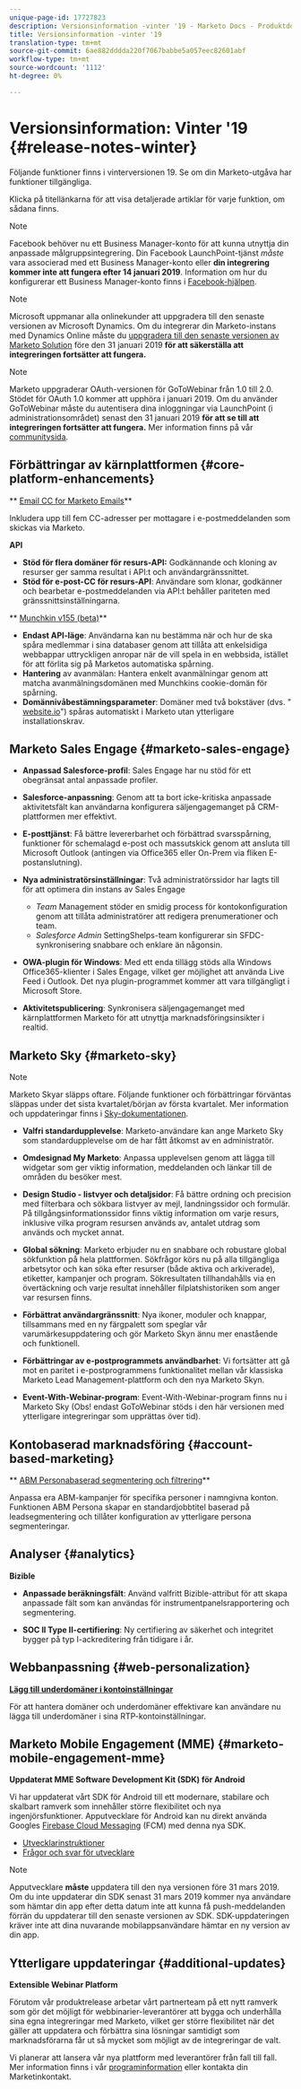 ```yaml
---
unique-page-id: 17727823
description: Versionsinformation -vinter '19 - Marketo Docs - Produktdokumentation
title: Versionsinformation -vinter '19
translation-type: tm+mt
source-git-commit: 6ae882dddda220f7067babbe5a057eec82601abf
workflow-type: tm+mt
source-wordcount: '1112'
ht-degree: 0%

---
```



# Versionsinformation: Vinter &#39;19 {#release-notes-winter}

Följande funktioner finns i vinterversionen 19. Se om din Marketo-utgåva har funktioner tillgängliga.

Klicka på titellänkarna för att visa detaljerade artiklar för varje funktion, om sådana finns.

>[!NOTE]
>
>Facebook behöver nu ett Business Manager-konto för att kunna utnyttja din anpassade målgruppsintegrering. Din Facebook LaunchPoint-tjänst *måste* vara associerad med ett Business Manager-konto eller **din integrering kommer inte att fungera efter 14 januari 2019**. Information om hur du konfigurerar ett Business Manager-konto finns i [Facebook-hjälpen](https://www.facebook.com/business/help/1710077379203657).

>[!NOTE]
>
>Microsoft uppmanar alla onlinekunder att uppgradera till den senaste versionen av Microsoft Dynamics. Om du integrerar din Marketo-instans med Dynamics Online måste du [uppgradera till den senaste versionen av Marketo Solution](../../product-docs/crm-sync/microsoft-dynamics-sync/sync-setup/upgrade-the-marketo-solution-for-microsoft-dynamics.md) före den 31 januari 2019 **för att säkerställa att integreringen fortsätter att fungera.**

>[!NOTE]
>
>Marketo uppgraderar OAuth-versionen för GoToWebinar från 1.0 till 2.0. Stödet för OAuth 1.0 kommer att upphöra i januari 2019. Om du använder GoToWebinar måste du autentisera dina inloggningar via LaunchPoint (i administrationsområdet) senast den 31 januari 2019 **för att se till att integreringen fortsätter att fungera.** Mer information finns på vår [communitysida](https://nation.marketo.com/docs/DOC-6739-gotowebinar-authentication-change-take-action-before-1312019).

## Förbättringar av kärnplattformen {#core-platform-enhancements}

** [Email CC for Marketo Emails](../../product-docs/email-marketing/general/email-cc.md)**

Inkludera upp till fem CC-adresser per mottagare i e-postmeddelanden som skickas via Marketo.

**API**

* **Stöd för flera domäner för resurs-API:** Godkännande och kloning av resurser ger samma resultat i API:t och användargränssnittet.
* **Stöd för e-post-CC för resurs-API**: Användare som klonar, godkänner och bearbetar e-postmeddelanden via API:t behåller pariteten med gränssnittsinställningarna.

** [Munchkin v155 (beta)](https://developers.marketo.com/javascript-api/lead-tracking/configuration/)**

* **Endast API-läge**: Användarna kan nu bestämma när och hur de ska spåra medlemmar i sina databaser genom att tillåta att enkelsidiga webbappar uttryckligen anropar när de vill spela in en webbsida, istället för att förlita sig på Marketos automatiska spårning.
* **Hantering** av avanmälan: Hantera enkelt avanmälningar genom att matcha avanmälningsdomänen med Munchkins cookie-domän för spårning.
* **Domännivåbestämningsparameter**: Domäner med två bokstäver (dvs. &quot;  [website.io](https://website.io)&quot;) spåras automatiskt i Marketo utan ytterligare installationskrav.

## Marketo Sales Engage {#marketo-sales-engage}

* **Anpassad Salesforce-profil**: Sales Engage har nu stöd för ett obegränsat antal anpassade profiler.

* **Salesforce-anpassning**: Genom att ta bort icke-kritiska anpassade aktivitetsfält kan användarna konfigurera säljengagemanget på CRM-plattformen mer effektivt.
* **E-posttjänst**: Få bättre levererbarhet och förbättrad svarsspårning, funktioner för schemalagd e-post och massutskick genom att ansluta till Microsoft Outlook (antingen via Office365 eller On-Prem via fliken E-postanslutning).
* **Nya administratörsinställningar**: Två administratörssidor har lagts till för att optimera din instans av Sales Engage

   * *Team* Management stöder en smidig process för kontokonfiguration genom att tillåta administratörer att redigera prenumerationer och team.
   * *Salesforce Admin* SettingShelps-team konfigurerar sin SFDC-synkronisering snabbare och enklare än någonsin.

* **OWA-plugin för Windows**: Med ett enda tillägg stöds alla Windows Office365-klienter i Sales Engage, vilket ger möjlighet att använda Live Feed i Outlook. Det nya plugin-programmet kommer att vara tillgängligt i Microsoft Store.
* **Aktivitetspublicering**: Synkronisera säljengagemanget med kärnplattformen Marketo för att utnyttja marknadsföringsinsikter i realtid.

## Marketo Sky {#marketo-sky}

>[!NOTE]
>
>Marketo Skyar släpps oftare. Följande funktioner och förbättringar förväntas släppas under det sista kvartalet/början av första kvartalet. Mer information och uppdateringar finns i [Sky-dokumentationen](https://help.marketo.com/hc/en-us/articles/360012858573).

* **Valfri standardupplevelse**: Marketo-användare kan ange Marketo Sky som standardupplevelse om de har fått åtkomst av en administratör.

* **Omdesignad My Marketo**: Anpassa upplevelsen genom att lägga till widgetar som ger viktig information, meddelanden och länkar till de områden du besöker mest.

* **Design Studio - listvyer och detaljsidor**: Få bättre ordning och precision med filterbara och sökbara listvyer av mejl, landningssidor och formulär. På tillgångsinformationssidor finns viktig information om varje resurs, inklusive vilka program resursen används av, antalet utdrag som används och mycket annat.

* **Global sökning**: Marketo erbjuder nu en snabbare och robustare global sökfunktion på hela plattformen. Sökfrågor körs nu på alla tillgängliga arbetsytor och kan söka efter resurser (både aktiva och arkiverade), etiketter, kampanjer och program. Sökresultaten tillhandahålls via en övertäckning och varje resultat innehåller filplatshistoriken som anger var resursen finns.

* **Förbättrat användargränssnitt**: Nya ikoner, moduler och knappar, tillsammans med en ny färgpalett som speglar vår varumärkesuppdatering och gör Marketo Skyn ännu mer enastående och funktionell.

* **Förbättringar av e-postprogrammets användbarhet**: Vi fortsätter att gå mot en paritet i e-postprogrammens funktionalitet mellan vår klassiska Marketo Lead Management-plattform och den nya Marketo Skyn.
* **Event-With-Webinar-program**: Event-With-Webinar-program finns nu i Marketo Sky (Obs! endast GoToWebinar stöds i den här versionen med ytterligare integreringar som upprättas över tid).

## Kontobaserad marknadsföring {#account-based-marketing}

** [ABM Personabaserad segmentering och filtrering](../../product-docs/account-based-marketing/using-personas.md)**

Anpassa era ABM-kampanjer för specifika personer i namngivna konton. Funktionen ABM Persona skapar en standardjobbtitel baserad på leadsegmentering och tillåter konfiguration av ytterligare persona segmenteringar.

## Analyser {#analytics}

**Bizible**

* **Anpassade beräkningsfält**: Använd valfritt Bizible-attribut för att skapa anpassade fält som kan användas för instrumentpanelsrapportering och segmentering.

* **SOC II Type II-certifiering**: Ny certifiering av säkerhet och integritet bygger på typ I-ackreditering från tidigare i år.

## Webbanpassning {#web-personalization}

**[Lägg till underdomäner i kontoinställningar](/help/marketo/product-docs/web-personalization/getting-started/workspaces-in-web-personalization.md)**

För att hantera domäner och underdomäner effektivare kan användare nu lägga till underdomäner i sina RTP-kontoinställningar.

## Marketo Mobile Engagement (MME) {#marketo-mobile-engagement-mme}

**Uppdaterat MME Software Development Kit (SDK) för Android**

Vi har uppdaterat vårt SDK för Android till ett modernare, stabilare och skalbart ramverk som innehåller större flexibilitet och nya ingenjörsfunktioner. Apputvecklare för Android kan nu direkt använda Googles [Firebase Cloud Messaging](https://firebase.google.com/docs/cloud-messaging/) (FCM) med denna nya SDK.

* [Utvecklarinstruktioner](https://developers.marketo.com/mobile/installation/#android_adding_fcm_to_your_application)
* [Frågor och svar för utvecklare](https://developers.marketo.com/mobile/installation/#android_fcm_faq)

>[!NOTE]
>
>Apputvecklare **måste** uppdatera till den nya versionen före 31 mars 2019. Om du inte uppdaterar din SDK senast 31 mars 2019 kommer nya användare som hämtar din app efter detta datum inte att kunna få push-meddelanden förrän du uppdaterar till den senaste versionen av SDK. SDK-uppdateringen kräver inte att dina nuvarande mobilappsanvändare hämtar en ny version av din app.

## Ytterligare uppdateringar {#additional-updates}

**Extensible Webinar Platform**

Förutom vår produktrelease arbetar vårt partnerteam på ett nytt ramverk som gör det möjligt för webbinarier-leverantörer att bygga och underhålla sina egna integreringar med Marketo, vilket ger större flexibilitet när det gäller att uppdatera och förbättra sina lösningar samtidigt som marknadsförarna får ut så mycket som möjligt av de integreringar de valt.

Vi planerar att lansera vår nya plattform med leverantörer från fall till fall. Mer information finns i vår [programinformation](https://www.marketo.com/why-marketo/partners/technology/) eller kontakta din Marketinkontakt.
